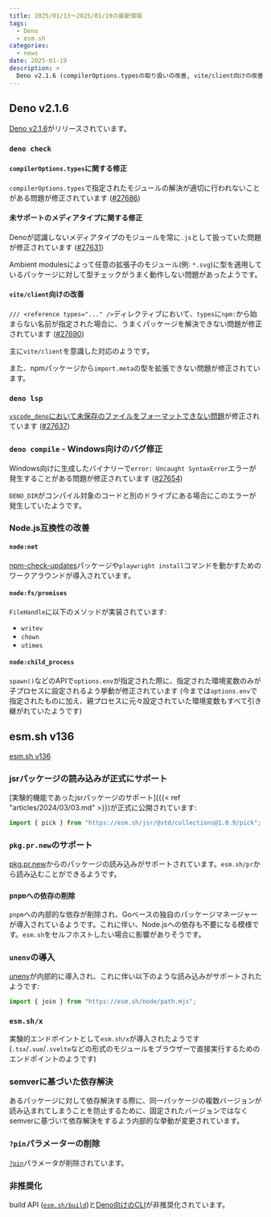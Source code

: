 ```yaml
---
title: 2025/01/13〜2025/01/19の最新情報
tags:
  - Deno
  - esm.sh
categories:
  - news
date: 2025-01-19
description: >
  Deno v2.1.6 (compilerOptions.typesの取り扱いの改善, vite/client向けの改善, npm-check-updatesパッケージやplaywright installコマンドを動かすための対応など), esm.sh v136 (jsrパッケージの正式サポート, pkg.pr.newのサポートなど)
---
```


## Deno v2.1.6

[Deno v2.1.6](https://github.com/denoland/deno/releases/tag/v2.1.6)がリリースされています。

### `deno check`

#### `compilerOptions.types`に関する修正

`compilerOptions.types`で指定されたモジュールの解決が適切に行われないことがある問題が修正されています ([#27686](https://github.com/denoland/deno/pull/27686))

#### 未サポートのメディアタイプに関する修正

Denoが認識しないメディアタイプのモジュールを常に`.js`として扱っていた問題が修正されています ([#27631](https://github.com/denoland/deno/pull/27631))

Ambient modulesによって任意の拡張子のモジュール(例: `*.svg`)に型を適用しているパッケージに対して型チェックがうまく動作しない問題があったようです。

#### `vite/client`向けの改善

`/// <reference types="..." />`ディレクティブにおいて、`types`に`npm:`から始まらない名前が指定された場合に、うまくパッケージを解決できない問題が修正されています ([#27690](https://github.com/denoland/deno/pull/27690))

主に`vite/client`を意識した対応のようです。

また、npmパッケージから`import.meta`の型を拡張できない問題が修正されています。

### `deno lsp`

[`vscode_deno`において未保存のファイルをフォーマットできない問題](https://github.com/denoland/vscode_deno/issues/1207)が修正されています ([#27637](https://github.com/denoland/deno/pull/27637))

### `deno compile` - Windows向けのバグ修正

Windows向けに生成したバイナリーで`error: Uncaught SyntaxError`エラーが発生することがある問題が修正されています ([#27654](https://github.com/denoland/deno/pull/27654))

`DENO_DIR`がコンパイル対象のコードと別のドライブにある場合にこのエラーが発生していたようです。

### Node.js互換性の改善

#### `node:net`

[npm-check-updates](https://www.npmjs.com/package/npm-check-updates)パッケージや`playwright install`コマンドを動かすためのワークアラウンドが導入されています。

#### `node:fs/promises`

`FileHandle`に以下のメソッドが実装されています:

- `writev`
- `chown`
- `utimes`

#### `node:child_process`

`spawn()`などのAPIで`options.env`が指定された際に、指定された環境変数のみが子プロセスに設定されるよう挙動が修正されています (今までは`options.env`で指定されたものに加え、親プロセスに元々設定されていた環境変数もすべて引き継がれていたようです)

## esm.sh v136

[esm.sh v136](https://github.com/esm-dev/esm.sh/releases/tag/v136)

### jsrパッケージの読み込みが正式にサポート

[実験的機能であったjsrパッケージのサポート]({{< ref "articles/2024/03/03.md" >}})が正式に公開されています:

```javascript
import { pick } from "https://esm.sh/jsr/@std/collections@1.0.9/pick";
```

### `pkg.pr.new`のサポート

[pkg.pr.new](https://github.com/stackblitz-labs/pkg.pr.new)からのパッケージの読み込みがサポートされています。`esm.sh/pr`から読み込むことができるようです。

### `pnpmへの依存の削除`

`pnpm`への内部的な依存が削除され、Goベースの独自のパッケージマネージャーが導入されているようです。これに伴い、Node.jsへの依存も不要になる模様です。`esm.sh`をセルフホストしたい場合に影響がありそうです。

### `unenv`の導入

[unenv](https://github.com/unjs/unenv)が内部的に導入され、これに伴い以下のような読み込みがサポートされたようです:

```javascript
import { join } from "https://esm.sh/node/path.mjs";
```

### `esm.sh/x`

実験的エンドポイントとして`esm.sh/x`が導入されたようです (`.tsx`/`.vue`/`.svelte`などの形式のモジュールをブラウザーで直接実行するためのエンドポイントのようです)

### semverに基づいた依存解決

あるパッケージに対して依存解決する際に、同一パッケージの複数バージョンが読み込まれてしまうことを防止するために、固定されたバージョンではなくsemverに基づいて依存解決をするよう内部的な挙動が変更されています。

### `?pin`パラメーターの削除

[`?pin`](https://github.com/esm-dev/esm.sh/tree/v135_7#pinning-build-version)パラメータが削除されています。

### 非推奨化

build API ([`esm.sh/build`](https://github.com/esm-dev/esm.sh/tree/v135_7#building-module-with-custom-inputcode))と[Deno向けのCLI](https://github.com/esm-dev/esm.sh/tree/v135_7#using-cli-script)が非推奨化されています。
